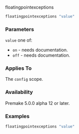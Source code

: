 floatingpointexceptions

```lua
floatingpointexceptions "value"
```

### Parameters ###

`value` one of:
* `on`  - needs documentation.
* `off` - needs documentation.

### Applies To ###

The `config` scope.

### Availability ###

Premake 5.0.0 alpha 12 or later.

### Examples ###

```lua
floatingpointexceptions "value"
```

